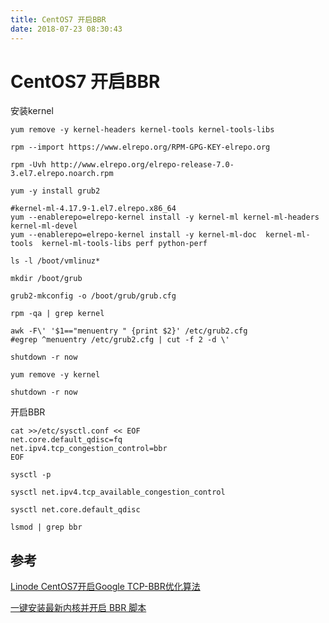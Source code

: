 ```yaml
---
title: CentOS7 开启BBR
date: 2018-07-23 08:30:43
---
```


# CentOS7 开启BBR

安装kernel

```shell
yum remove -y kernel-headers kernel-tools kernel-tools-libs

rpm --import https://www.elrepo.org/RPM-GPG-KEY-elrepo.org

rpm -Uvh http://www.elrepo.org/elrepo-release-7.0-3.el7.elrepo.noarch.rpm

yum -y install grub2

#kernel-ml-4.17.9-1.el7.elrepo.x86_64
yum --enablerepo=elrepo-kernel install -y kernel-ml kernel-ml-headers kernel-ml-devel 
yum --enablerepo=elrepo-kernel install -y kernel-ml-doc  kernel-ml-tools  kernel-ml-tools-libs perf python-perf

ls -l /boot/vmlinuz*
 
mkdir /boot/grub

grub2-mkconfig -o /boot/grub/grub.cfg

rpm -qa | grep kernel

awk -F\' '$1=="menuentry " {print $2}' /etc/grub2.cfg
#egrep ^menuentry /etc/grub2.cfg | cut -f 2 -d \'

shutdown -r now

yum remove -y kernel

shutdown -r now
```

开启BBR

```shell
cat >>/etc/sysctl.conf << EOF
net.core.default_qdisc=fq
net.ipv4.tcp_congestion_control=bbr
EOF
```

```shell
sysctl -p

sysctl net.ipv4.tcp_available_congestion_control

sysctl net.core.default_qdisc

lsmod | grep bbr
```

## 参考

[Linode CentOS7开启Google TCP-BBR优化算法](https://blog.linuxeye.cn/452.html)

[一键安装最新内核并开启 BBR 脚本](https://teddysun.com/489.html)